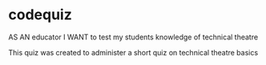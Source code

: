 # codequiz
AS AN educator
I WANT to test my students knowledge of technical theatre

This quiz was created to administer a short quiz on technical theatre basics
